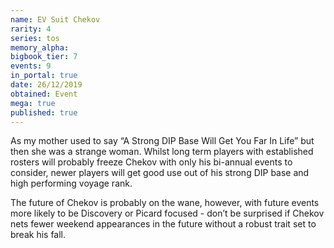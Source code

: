 ```yaml
---
name: EV Suit Chekov
rarity: 4
series: tos
memory_alpha:
bigbook_tier: 7
events: 9
in_portal: true
date: 26/12/2019
obtained: Event
mega: true
published: true
---
```


As my mother used to say “A Strong DIP Base Will Get You Far In Life” but then she was a strange woman. Whilst long term players with established rosters will probably freeze Chekov with only his bi-annual events to consider, newer players will get good use out of his strong DIP base and high performing voyage rank.

The future of Chekov is probably on the wane, however, with future events more likely to be Discovery or Picard focused - don’t be surprised if Chekov nets fewer weekend appearances in the future without a robust trait set to break his fall.
